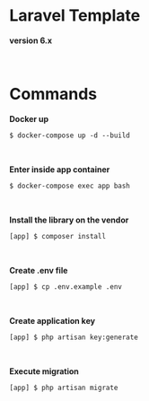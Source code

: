 # Laravel Template
**version 6.x**

<br>

# Commands
**Docker up**
```
$ docker-compose up -d --build
```
<br>

**Enter inside app container**
```
$ docker-compose exec app bash
```
<br>

**Install the library on the vendor**
```
[app] $ composer install
```
<br>

**Create .env file**
```
[app] $ cp .env.example .env
```
<br>

**Create application key**
```
[app] $ php artisan key:generate
```
<br>

**Execute migration**
```
[app] $ php artisan migrate
```